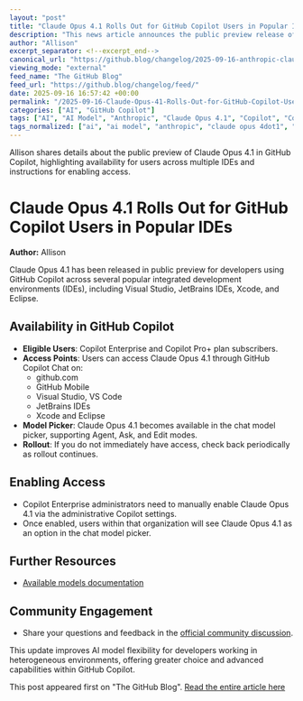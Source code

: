 ```yaml
---
layout: "post"
title: "Claude Opus 4.1 Rolls Out for GitHub Copilot Users in Popular IDEs"
description: "This news article announces the public preview release of Claude Opus 4.1 for GitHub Copilot users, detailing availability for Copilot Enterprise and Pro+ customers across Visual Studio, JetBrains IDEs, Xcode, and Eclipse. It covers activation steps, organizational settings for administrators, and provides official documentation links for further information on compatible AI models."
author: "Allison"
excerpt_separator: <!--excerpt_end-->
canonical_url: "https://github.blog/changelog/2025-09-16-anthropic-claude-opus-4-1-is-now-available-in-public-preview-in-visual-studio-jetbrains-xcode-and-eclipse"
viewing_mode: "external"
feed_name: "The GitHub Blog"
feed_url: "https://github.blog/changelog/feed/"
date: 2025-09-16 16:57:42 +00:00
permalink: "/2025-09-16-Claude-Opus-41-Rolls-Out-for-GitHub-Copilot-Users-in-Popular-IDEs.html"
categories: ["AI", "GitHub Copilot"]
tags: ["AI", "AI Model", "Anthropic", "Claude Opus 4.1", "Copilot", "Copilot Chat", "Copilot Enterprise", "Copilot Pro+", "Developer Tools", "Eclipse", "GitHub Copilot", "IDE Integration", "JetBrains", "Model Picker", "News", "Product Release", "VS", "Xcode"]
tags_normalized: ["ai", "ai model", "anthropic", "claude opus 4dot1", "copilot", "copilot chat", "copilot enterprise", "copilot proplus", "developer tools", "eclipse", "github copilot", "ide integration", "jetbrains", "model picker", "news", "product release", "vs", "xcode"]
---
```


Allison shares details about the public preview of Claude Opus 4.1 in GitHub Copilot, highlighting availability for users across multiple IDEs and instructions for enabling access.<!--excerpt_end-->

# Claude Opus 4.1 Rolls Out for GitHub Copilot Users in Popular IDEs

**Author:** Allison

Claude Opus 4.1 has been released in public preview for developers using GitHub Copilot across several popular integrated development environments (IDEs), including Visual Studio, JetBrains IDEs, Xcode, and Eclipse.

## Availability in GitHub Copilot

- **Eligible Users**: Copilot Enterprise and Copilot Pro+ plan subscribers.
- **Access Points**: Users can access Claude Opus 4.1 through GitHub Copilot Chat on:
  - github.com
  - GitHub Mobile
  - Visual Studio, VS Code
  - JetBrains IDEs
  - Xcode and Eclipse
- **Model Picker**: Claude Opus 4.1 becomes available in the chat model picker, supporting Agent, Ask, and Edit modes.
- **Rollout**: If you do not immediately have access, check back periodically as rollout continues.

## Enabling Access

- Copilot Enterprise administrators need to manually enable Claude Opus 4.1 via the administrative Copilot settings.
- Once enabled, users within that organization will see Claude Opus 4.1 as an option in the chat model picker.

## Further Resources

- [Available models documentation](https://docs.github.com/copilot/reference/ai-models/model-hosting#anthropic-models)

## Community Engagement

- Share your questions and feedback in the [official community discussion](https://github.com/orgs/community/discussions/168820).

This update improves AI model flexibility for developers working in heterogeneous environments, offering greater choice and advanced capabilities within GitHub Copilot.

This post appeared first on "The GitHub Blog". [Read the entire article here](https://github.blog/changelog/2025-09-16-anthropic-claude-opus-4-1-is-now-available-in-public-preview-in-visual-studio-jetbrains-xcode-and-eclipse)
